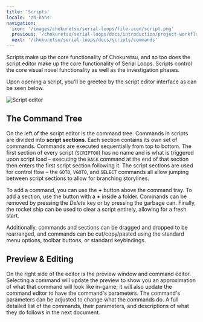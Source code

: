 ```yaml
---
title: 'Scripts'
locale: 'zh-hans'
navigation:
  icon: '/images/chokuretsu/serial-loops/file-icon/script.png'
  previous: '/chokuretsu/serial-loops/docs/introduction/project-workflow'
  next: '/chokuretsu/serial-loops/docs/scripts/commands'
---
```


Scripts make up the core functionality of Chokuretsu, and so too does the script editor make up the core functionality of Serial Loops.
Scripts control the core visual novel functionality as well as the investigation phases.

Upon opening a script, you'll be greeted by the script editor interface as can be seen below.

![Script editor](/images/chokuretsu/serial-loops/script-editor.png)

## The Command Tree
On the left of the script editor is the command tree. Commands in scripts are divided into **script sections**. Each section contains its own set of
commands. Commands are executed sequentially from top to bottom. The first section of every script (`SCRIPT00`) has no name and is what is triggered upon 
script load &ndash; executing the `BACK` command at the end of that section then enters the first script section following it. The script sections
are used for control flow &ndash; the `GOTO`, `VGOTO`, and `SELECT` commands all allow jumping between script sections to allow for branching storylines.

To add a command, you can use the **+** button above the command tray. To add a section, use the button with a **+** inside a folder. Commands can be removed by pressing the _Delete_ key or by pressing the garbage can. Finally, the rocket ship can be used to clear a script entirely, allowing for a
fresh start.

Additionally, commands and sections can be dragged and dropped to be rearranged, and commands can be cut/copy/pasted using the standard menu options,
toolbar buttons, or standard keybindings.

## Preview & Editing
On the right side of the editor is the preview window and command editor. Selecting a command will update the preview to show you an approximation of what
that command will look like in-game; it will also update the command editor to have the command's parameters. The command's parameters can be adjusted to change what the commands do. A full detailed list of the commands, their parameters, and descriptions of what they do follows in the next document.